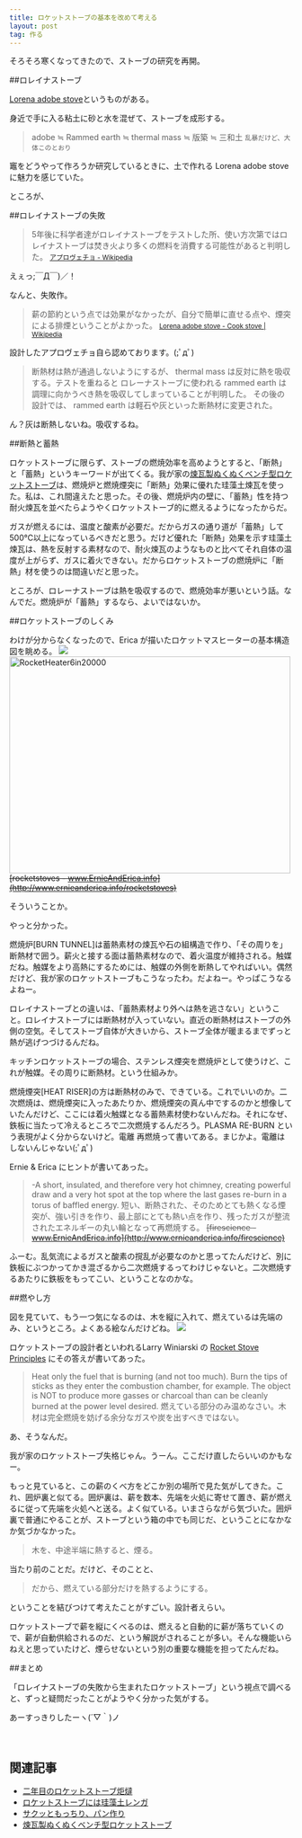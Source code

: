 ```yaml
---
title: ロケットストーブの基本を改めて考える
layout: post
tag: 作る
---
```


そろそろ寒くなってきたので、ストーブの研究を再開。

##ロレイナストーブ

[Lorena adobe stove](https://en.wikipedia.org/wiki/Cook_stove#Lorena_adobe_stove)というものがある。

身近で手に入る粘土に砂と水を混ぜて、ストーブを成形する。

> adobe ≒ Rammed earth ≒ thermal mass ≒ 版築 ≒ 三和土
<small>乱暴だけど、大体このとおり</small>

竈をどうやって作ろうか研究しているときに、土で作れる Lorena adobe stove に魅力を感じていた。

ところが、

##ロレイナストーブの失敗

> 5年後に科学者達がロレイナストーブをテストした所、使い方次第ではロレイナストーブは焚き火より多くの燃料を消費する可能性があると判明した。
> <small>[アプロヴェチョ - Wikipedia](https://ja.wikipedia.org/wiki/%E3%82%A2%E3%83%97%E3%83%AD%E3%83%B4%E3%82%A7%E3%83%81%E3%83%A7)</small>

えぇっ;￣Д￣)／！

なんと、失敗作。

> 薪の節約という点では効果がなかったが、自分で簡単に直せる点や、煙突による排煙ということがよかった。
> <small>[Lorena adobe stove - Cook stove | Wikipedia](https://en.wikipedia.org/wiki/Cook_stove#Lorena_adobe_stove)</small>

設計したアプロヴェチョ自ら認めております。(;ﾟдﾟ)

> 断熱材は熱が通過しないようにするが、 thermal mass は反対に熱を吸収する。テストを重ねると ロレーナストーブに使われる rammed earth は調理に向かうべき熱を吸収してしまっていることが判明した。
> その後の設計では、 rammed earth は軽石や灰といった断熱材に変更された。

ん？灰は断熱しないね。吸収するね。

##断熱と蓄熱

ロケットストーブに限らず、ストーブの燃焼効率を高めようとすると、「断熱」と「蓄熱」というキーワードが出てくる。我が家の[煉瓦製ぬくぬくベンチ型ロケットストーブ](http://kobapan.com/blog/2014/10/03/rocket.html)は、燃焼炉と燃焼煙突に「断熱」効果に優れた珪藻土煉瓦を使った。私は、これ間違えたと思った。その後、燃焼炉内の壁に、「蓄熱」性を持つ耐火煉瓦を並べたらようやくロケットストーブ的に燃えるようになったからだ。

ガスが燃えるには、温度と酸素が必要だ。だからガスの通り道が「蓄熱」して500℃以上になっているべきだと思う。だけど優れた「断熱」効果を示す珪藻土煉瓦は、熱を反射する素材なので、耐火煉瓦のようなものと比べてそれ自体の温度が上がらず、ガスに着火できない。だからロケットストーブの燃焼炉に「断熱」材を使うのは間違いだと思った。

ところが、ロレーナストーブは熱を吸収するので、燃焼効率が悪いという話。なんでだ。燃焼炉が「蓄熱」するなら、よいではないか。

##ロケットストーブのしくみ

わけが分からなくなったので、Erica が描いたロケットマスヒーターの基本構造図を眺める。
![](https://c1.staticflickr.com/1/576/21983113782_4091ecb579.jpg)
<img src="https://farm1.staticflickr.com/566/22035132585_15acc4f311.jpg" width="500" height="386" alt="RocketHeater6in20000">
<s>[rocketstoves - www.ErnieAndErica.info](http://www.ernieanderica.info/rocketstoves)</s>

そういうことか。

やっと分かった。

燃焼炉[BURN TUNNEL]は蓄熱素材の煉瓦や石の組構造で作り、「その周りを」断熱材で囲う。薪火と接する面は蓄熱素材なので、着火温度が維持される。触媒だね。触媒をより高熱にするためには、触媒の外側を断熱してやればいい。偶然だけど、我が家のロケットストーブもこうなったわ。だよねー。やっぱこうなるよねー。

ロレイナストーブとの違いは、「蓄熱素材より外へは熱を逃さない」ということ。ロレイナストーブには断熱材が入っていない。直近の断熱材はストーブの外側の空気。そしてストーブ自体が大きいから、ストーブ全体が暖まるまでずっと熱が逃げつづけるんだね。

キッチンロケットストーブの場合、ステンレス煙突を燃焼炉として使うけど、これが触媒。その周りに断熱材。という仕組みか。

燃焼煙突[HEAT RISER]の方は断熱材のみで、できている。これでいいのか。二次燃焼は、燃焼煙突に入ったあたりか、燃焼煙突の真ん中でするのかと想像していたんだけど、ここには着火触媒となる蓄熱素材使わないんだね。それになぜ、鉄板に当たって冷えるところで二次燃焼するんだろう。PLASMA RE-BURN という表現がよく分からないけど。電離 再燃焼って書いてある。まじかよ。電離はしないんじゃない(;ﾟдﾟ)

Ernie & Erica にヒントが書いてあった。

>-A short, insulated, and therefore very hot chimney, creating powerful draw and a very hot spot at the top where the last gases re-burn in a torus of baffled energy.
短い、断熱された、そのためとても熱くなる煙突が、強い引きを作り、最上部にとても熱い点を作り、残ったガスが整流されたエネルギーの丸い輪となって再燃焼する。
<s>[firescience - www.ErnieAndErica.info](http://www.ernieanderica.info/firescience)</s>

ふーむ。乱気流によるガスと酸素の撹乱が必要なのかと思ってたんだけど、別に鉄板にぶつかってかき混ざるから二次燃焼するってわけじゃないと。二次燃焼するあたりに鉄板をもってこい、ということなのかな。


##燃やし方

図を見ていて、もう一つ気になるのは、木を縦に入れて、燃えているは先端のみ、というところ。よくある絵なんだけどね。
![](https://c1.staticflickr.com/1/663/22060781851_43227d1b43.jpg)

ロケットストーブの設計者といわれるLarry Winiarski の [Rocket Stove Principles](http://www.bioenergylists.org/stovesdoc/Still/Rocket%20Stove/Principles.html) にその答えが書いてあった。

> Heat only the fuel that is burning (and not too much). Burn the tips of sticks as they enter the combustion chamber, for example. The object is NOT to produce more gasses or charcoal than can be cleanly burned at the power level desired.
燃えている部分のみ温めなさい。木材は完全燃焼を妨げる余分なガスや炭を出すべきではない。

あ、そうなんだ。

我が家のロケットストーブ失格じゃん。うーん。ここだけ直したらいいのかもなー。

もっと見ていると、この薪のくべ方をどこか別の場所で見た気がしてきた。これ、囲炉裏と似てる。囲炉裏は、薪を数本、先端を火処に寄せて置き、薪が燃えるに従って先端を火処へと送る。よく似ている。いまさらながら気づいた。囲炉裏で普通にやることが、ストーブという箱の中でも同じだ、ということになかなか気づかなかった。

>木を、中途半端に熱すると、煙る。

当たり前のことだ。だけど、そのことと、

>だから、燃えている部分だけを熱するようにする。

ということを結びつけて考えたことがすごい。設計者えらい。

ロケットストーブで薪を縦にくべるのは、燃えると自動的に薪が落ちていくので、薪が自動供給されるのだ、という解説がされることが多い。そんな機能いらねえと思っていたけど、煙らせないという別の重要な機能を担ってたんだね。



##まとめ

「ロレイナストーブの失敗から生まれたロケットストーブ」という視点で調べると、ずっと疑問だったことがようやく分かった気がする。

あーすっきりしたーヽ(´▽｀)ノ


　
　

## 関連記事
- [二年目のロケットストーブ炬燵](http://kobapan.com/blog/2015/11/15/rocket.html)
- [ロケットストーブには珪藻土レンガ](http://kobapan.com/blog/2015/10/22/rocket.html)
- [サクッともっちり、パン作り](http://kobapan.com/blog/2015/12/01/bread.html)
- [煉瓦製ぬくぬくベンチ型ロケットストーブ](http://kobapan.com/blog/2014/10/03/rocket.html)
